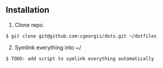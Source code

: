 Installation
------------

  1. Clone repo.

  ```
  $ git clone git@github.com:cgeorgii/dots.git ~/dotfiles
  ```

  2. Symlink everything into ~/

  ```
  $ TODO: add script to symlink everything automatically
  ```
